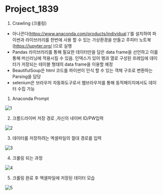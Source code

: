 # Project_1839

1. Crawling (크롤링)
* 아나콘다(https://www.anaconda.com/products/individual )’를 설치하여 파이썬과 라이브러리를 한번에 사용 할 수 있는 가상환경을 만들고 
주피터 노트북(https://jupyter.org/ )으로 실행
* Pandas 라이브러리를 통해 필요한 데이터만을 담은 data frame을 선언하고 이를 통해 머신러닝에 적용시킬 수 있음. 인덱스가 있어 행과 열로 구성된 프레임에 데이터가 저장되는 테이블 형태의 data frame을 이용할 예정
* BeautifulSoup은 html 코드를 파이썬이 인식 할 수 있는 객체 구조로 변환하는 Parsing을 담당
* selenium은 브라우저 자동화도구로서 웹브라우저를 통해 동적페이지에서도 데이터 수집  가능

1) Anaconda Prompt

![1](https://user-images.githubusercontent.com/76679270/145396988-751b64cb-a10d-4afe-8854-5d2307d3e0b5.jpg)


2) 크롬드라이버 저장 경로 ,자신의 네이버 ID/PW입력

![2](https://user-images.githubusercontent.com/76679270/145397347-f68db065-170e-4a00-aed6-33135de8972b.jpg)
 

3) 데이터를 저장하려는 엑셀파일의 절대 경로를 입력

![3](https://user-images.githubusercontent.com/76679270/145397369-611f6349-8f61-4233-a045-7c063fada459.jpg)


4) 크롤링 되는 과정

![4](https://user-images.githubusercontent.com/76679270/145397412-f6a52c56-0aca-4205-9ad4-32f9f713dd5d.jpg)

  
5) 크롤링 완료 후 엑셀파일에 저장된 데이터 모습

![5](https://user-images.githubusercontent.com/76679270/145397428-777021fd-bb56-4170-b1de-4c3f4739c990.png)


